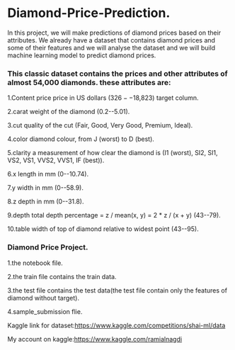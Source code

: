 # Diamond-Price-Prediction.

In this project, we will make predictions of diamond prices based on their attributes. We already have a dataset that contains diamond prices and some of their features and we will analyse the dataset and we will build machine learning model to predict diamond prices.


### This classic dataset contains the prices and other attributes of almost 54,000 diamonds. these attributes are:

1.Content price price in US dollars ($326--$18,823) target column.

2.carat weight of the diamond (0.2--5.01).

3.cut quality of the cut (Fair, Good, Very Good, Premium, Ideal).

4.color diamond colour, from J (worst) to D (best).

5.clarity a measurement of how clear the diamond is (I1 (worst), SI2, SI1, VS2, VS1, VVS2, VVS1, IF (best)).

6.x length in mm (0--10.74).

7.y width in mm (0--58.9).

8.z depth in mm (0--31.8).

9.depth total depth percentage = z / mean(x, y) = 2 * z / (x + y) (43--79).

10.table width of top of diamond relative to widest point (43--95).

### Diamond Price Project.

1.the notebook file.

2.the train file contains the train data.

3.the test file contains the test data(the test file contain only the features of diamond without target).

4.sample_submission flie.

Kaggle link for dataset:https://www.kaggle.com/competitions/shai-ml/data 

My account on kaggle:https://www.kaggle.com/ramialnagdi
